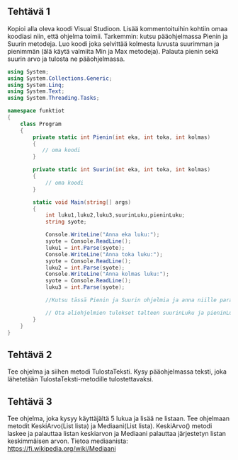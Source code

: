 ## Tehtävä 1

Kopioi alla oleva koodi Visual Studioon. Lisää kommentoituihin kohtiin omaa koodiasi niin, että ohjelma toimii. Tarkemmin: kutsu pääohjelmassa Pienin ja Suurin metodeja. Luo koodi joka selvittää kolmesta luvusta suurimman ja pienimmän (älä käytä valmiita Min ja Max metodeja). Palauta pienin sekä suurin arvo ja tulosta ne pääohjelmassa.

```c#
using System; 
using System.Collections.Generic; 
using System.Linq; 
using System.Text; 
using System.Threading.Tasks; 

namespace funktiot 
{ 
    class Program 
    { 
        private static int Pienin(int eka, int toka, int kolmas) 
        { 
           // oma koodi 
        } 

        private static int Suurin(int eka, int toka, int kolmas) 
        { 
            // oma koodi 
        } 

        static void Main(string[] args) 
        { 
            int luku1,luku2,luku3,suurinLuku,pieninLuku; 
            string syote; 

            Console.WriteLine("Anna eka luku:"); 
            syote = Console.ReadLine(); 
            luku1 = int.Parse(syote); 
            Console.WriteLine("Anna toka luku:"); 
            syote = Console.ReadLine(); 
            luku2 = int.Parse(syote); 
            Console.WriteLine("Anna kolmas luku:"); 
            syote = Console.ReadLine(); 
            luku3 = int.Parse(syote); 

            //Kutsu tässä Pienin ja Suurin ohjelmia ja anna niille parametreina luku1, luku2 ja luku3. 

            // Ota aliohjelmien tulokset talteen suurinLuku ja pieninLuku muuttujiin. Tulosta lopuksi tulokset 
        } 
    } 
}
```

## Tehtävä 2

Tee ohjelma ja siihen metodi TulostaTeksti. Kysy pääohjelmassa teksti, joka lähetetään TulostaTeksti-metodille tulostettavaksi.

## Tehtävä 3

Tee ohjelma, joka kysyy käyttäjältä 5 lukua ja lisää ne listaan. Tee ohjelmaan metodit KeskiArvo(List<double> lista) ja Mediaani(List<double> lista).  KeskiArvo() metodi laskee ja palauttaa listan keskiarvon ja Mediaani palauttaa järjestetyn listan keskimmäisen arvon. Tietoa mediaanista: https://fi.wikipedia.org/wiki/Mediaani




